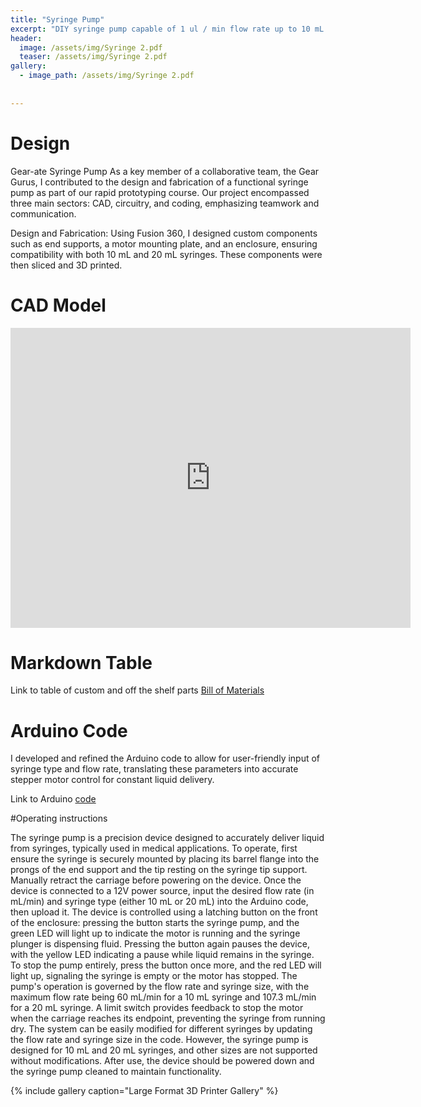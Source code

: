 ```yaml
---
title: "Syringe Pump"
excerpt: "DIY syringe pump capable of 1 ul / min flow rate up to 10 mL / min"
header:
  image: /assets/img/Syringe 2.pdf
  teaser: /assets/img/Syringe 2.pdf
gallery:
  - image_path: /assets/img/Syringe 2.pdf
 
   
---
```


# Design

Gear-ate Syringe Pump
As a key member of a collaborative team, the Gear Gurus, I contributed to the design and fabrication of a functional syringe pump as part of our rapid prototyping course. Our project encompassed three main sectors: CAD, circuitry, and coding, emphasizing teamwork and communication. 

Design and Fabrication: 
Using Fusion 360, I designed custom components such as end supports, a motor mounting plate, and an enclosure, ensuring compatibility with both 10 mL and 20 mL syringes. These components were then sliced and 3D printed.

# CAD Model
<iframe src="https://vanderbilt643.autodesk360.com/shares/public/SH512d4QTec90decfa6e6924d2751dcf233c?mode=embed" width="640" height="480" allowfullscreen="true" webkitallowfullscreen="true" mozallowfullscreen="true"  frameborder="0"></iframe>

# Markdown Table
Link to table of custom and off the shelf parts [Bill of Materials](https://vanderbilt643.autodesk360.com/g/projects/20220916557357901/data/dXJuOmFkc2sud2lwcHJvZDpmcy5mb2xkZXI6Y28uR1JZUUdBeHFRTzZtVDJEcFFDY05fUQ/dXJuOmFkc2sud2lwcHJvZDpkbS5saW5lYWdlOkVHRDY0ME9RVEYyMllrUUVnaFRXeUE/bom?compositionType=WORKING&version=75)

# Arduino Code

I developed and refined the Arduino code to allow for user-friendly input of syringe type and flow rate, translating these parameters into accurate stepper motor control for constant liquid delivery.

Link to Arduino [code](https://docs.google.com/document/d/14Vla2uPnEnLVWwXNtGN3LCafFqIqiaF9xacnmZB2fOg/edit?usp=sharing)

#Operating instructions

The syringe pump is a precision device designed to accurately deliver liquid from syringes, typically used in medical applications. To operate, first ensure the syringe is securely mounted by placing its barrel flange into the prongs of the end support and the tip resting on the syringe tip support. Manually retract the carriage before powering on the device. Once the device is connected to a 12V power source, input the desired flow rate (in mL/min) and syringe type (either 10 mL or 20 mL) into the Arduino code, then upload it. The device is controlled using a latching button on the front of the enclosure: pressing the button starts the syringe pump, and the green LED will light up to indicate the motor is running and the syringe plunger is dispensing fluid. Pressing the button again pauses the device, with the yellow LED indicating a pause while liquid remains in the syringe. To stop the pump entirely, press the button once more, and the red LED will light up, signaling the syringe is empty or the motor has stopped. The pump's operation is governed by the flow rate and syringe size, with the maximum flow rate being 60 mL/min for a 10 mL syringe and 107.3 mL/min for a 20 mL syringe. A limit switch provides feedback to stop the motor when the carriage reaches its endpoint, preventing the syringe from running dry. The system can be easily modified for different syringes by updating the flow rate and syringe size in the code. However, the syringe pump is designed for 10 mL and 20 mL syringes, and other sizes are not supported without modifications. After use, the device should be powered down and the syringe pump cleaned to maintain functionality.


{% include gallery caption="Large Format 3D Printer Gallery" %}
